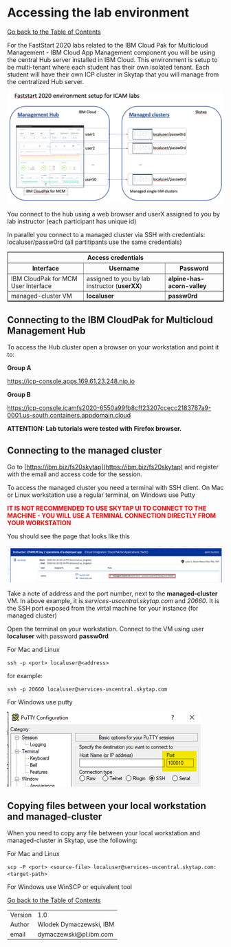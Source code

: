 # Accessing the lab environment

[Go back to the Table of Contents](../../README.md)

For the FastStart 2020 labs related to the IBM Cloud Pak for Multicloud Management - IBM Cloud App Management component you will be using the central Hub server installed in IBM Cloud. This environment is setup to be multi-tenant where each student has their own isolated tenant.  Each student will have their own ICP cluster in Skytap that you will manage from the centralized Hub server.

![](images/2020-02-13-11-51-16.png)

You connect to the hub using a web browser and userX assigned to you by lab instructor (each participant has unique id)

In parallel you connect to a managed cluster via SSH with credentials: localuser/passw0rd (all partitipants use the same credentials)

<table border="1">
<tr><th colspan="3">Access credentials</th></tr>
<tr><th>Interface</th><th>Username</th><th>Password</th></tr>
<tr><td>IBM CloudPak for MCM User Interface</td><td>assigned to you by lab instructor (<b>userXX</b>)</td><td><b>alpine-has-acorn-valley</b></td></tr>
<tr><td>managed-cluster VM</td><td><b>localuser</b></td><td><b>passw0rd</b></td></tr>
</table>

## Connecting to the IBM CloudPak for Multicloud Management Hub

To access the Hub cluster open a browser on your workstation and point it to:

**Group A**

<a href="https://icp-console.apps.169.61.23.248.nip.io" target="_blank">https://icp-console.apps.169.61.23.248.nip.io</a>

**Group B**

<a href="https://icp-console.icamfs2020-6550a99fb8cff23207ccecc2183787a9-0001.us-south.containers.appdomain.cloud" target="_blank">https://icp-console.icamfs2020-6550a99fb8cff23207ccecc2183787a9-0001.us-south.containers.appdomain.cloud</a>


**ATTENTION: Lab tutorials were tested with Firefox browser.**

## Connecting to the managed cluster

Go to [https://ibm.biz/fs20skytap](https://ibm.biz/fs20skytap) and register with the email and access code for the session.

To access the managed cluster you need a terminal with SSH client. On Mac or Linux workstation use a regular terminal, on Windows use Putty

<span style="color:red">**IT IS NOT RECOMMENDED TO USE SKYTAP UI TO CONNECT TO THE MACHINE - YOU WILL USE A TERMINAL CONNECTION DIRECTLY FROM YOUR WORKSTATION**</span>

You should see the page that looks like this

![](images/2020-02-20-23-18-36.png)

Take a note of address and the port number, next to the **managed-cluster** VM. In above example, it is *services-uscentral.skytap.com* and *20660*. It is the SSH port exposed from the virtal machine for your instance (for managed cluster)

Open the terminal on your workstation. Connect to the VM using user **localuser** with password **passw0rd**

For Mac and Linux
```
ssh -p <port> localuser@<address>
```

for example:
```
ssh -p 20660 localuser@services-uscentral.skytap.com
```

For Windows use putty

![](images/2020-01-20-15-25-41.png)

## Copying files between your local workstation and managed-cluster

When you need to copy any file between your local workstation and managed-cluster in Skytap, use the following:

For Mac and  Linux
```
scp -P <port> <source-file> localuser@services-uscentral.skytap.com:<target-path>
```

For Windows use WinSCP or equivalent tool


[Go back to the Table of Contents](../../README.md)

<table>
  <tr>
    <td>Version</td>
    <td>1.0</td>
  </tr>
  <tr>
    <td>Author</td>
    <td>Wlodek Dymaczewski, IBM</td>
  </tr>
  <tr>
    <td>email</td>
    <td>dymaczewski@pl.ibm.com</td>
  </tr>
</table>


